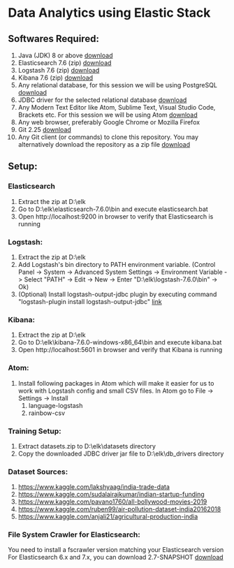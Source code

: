 # Data Analytics using Elastic Stack

## Softwares Required:
1. Java (JDK) 8 or above [download](https://adoptopenjdk.net/?variant=openjdk13&jvmVariant=hotspot)
1. Elasticsearch 7.6 (zip) [download](https://www.elastic.co/start)
1. Logstash 7.6 (zip) [download](https://www.elastic.co/downloads/logstash)
1. Kibana 7.6 (zip) [download](https://www.elastic.co/start)
1. Any relational database, for this session we will be using PostgreSQL [download](https://www.enterprisedb.com/downloads/postgres-postgresql-downloads)
1. JDBC driver for the selected relational database [download](https://jdbc.postgresql.org/download.html)
1. Any Modern Text Editor like Atom, Sublime Text, Visual Studio Code, Brackets etc. For this session we will be using Atom [download](https://atom.io/)
1. Any web browser, preferably Google Chrome or Mozilla Firefox
1. Git 2.25 [download](https://git-scm.com/)
1. Any Git client (or commands) to clone this repository. You may alternatively download the repository as a zip file [download](https://tortoisegit.org/download/)

## Setup:
### Elasticsearch
1. Extract the zip at D:\elk
1. Go to D:\elk\elasticsearch-7.6.0\bin and execute elasticsearch.bat
1. Open http://localhost:9200 in browser to verify that Elasticsearch is running

### Logstash:
1. Extract the zip at D:\elk
1. Add Logstash's bin directory to PATH environment variable. (Control Panel -> System -> Advanced System Settings -> Environment Variable -> Select "PATH" -> Edit -> New -> Enter "D:\elk\logstash-7.6.0\bin" -> Ok)
1. (Optional) Install logstash-output-jdbc plugin by executing command "logstash-plugin install logstash-output-jdbc" [link](https://github.com/theangryangel/logstash-output-jdbc)

### Kibana:
1. Extract the zip at D:\elk
1. Go to D:\elk\kibana-7.6.0-windows-x86_64\bin and execute kibana.bat
1. Open http://localhost:5601 in browser and verify that Kibana is running

### Atom:
1. Install following packages in Atom which will make it easier for us to work with Logstash config and small CSV files. In Atom go to File -> Settings -> Install
    1. language-logstash
    1. rainbow-csv

### Training Setup:
1. Extract datasets.zip to D:\elk\datasets directory
1. Copy the downloaded JDBC driver jar file to D:\elk\db_drivers directory

### Dataset Sources:
1. https://www.kaggle.com/lakshyaag/india-trade-data
1. https://www.kaggle.com/sudalairajkumar/indian-startup-funding
1. https://www.kaggle.com/pavano1760/all-bollywood-movies-2019
1. https://www.kaggle.com/ruben99/air-pollution-dataset-india20162018
1. https://www.kaggle.com/anjali21/agricultural-production-india

### File System Crawler for Elasticsearch:
You need to install a fscrawler version matching your Elasticsearch version
For Elasticsearch 6.x and 7.x, you can download 2.7-SNAPSHOT [download](https://fscrawler.readthedocs.io/en/latest/)
